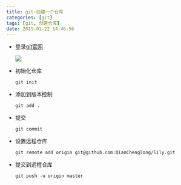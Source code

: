 ```yaml
---
title: git-创建一个仓库
categories: [git]
tags: [git, 创建仓库]
date: 2015-01-22 14:46:56
---
```


-   登录[git官网](https://github.com/)

    ![](/img/git-创建一个仓库-01.png)

-   初始化仓库

        git init

-   添加到版本控制

        git add .

-   提交

        git commit

-   设置远程仓库

        git remote add origin git@github.com:QianChenglong/lily.git

-   提交到远程仓库

        git push -u origin master
